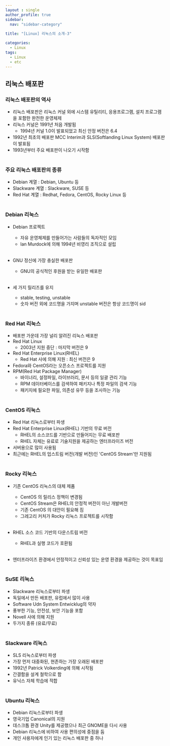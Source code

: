 ```yaml
---
layout : single
author_profile: true
sidebar: 
  nav: "sidebar-category"
  
title: "[Linux] 리눅스의 소개-3"

categories:
  - Linux
tags:
  - Linux
  - etc
---
```


## 리눅스 배포판 

### 리눅스 배포판의 역사
 - 리눅스 배포판은 리눅스 커널 외에 시스템 유틸리티, 응용프로그램, 설치 프로그램을 포함한 완전한 운영체제<br>
 - 리눅스 커널은 1991년 처음 개발됨<br>
	 - 1994년 커널 1.0이 발표되었고 최신 안정 버전은 6.4<br>
- 1992년 최초의 배포판 MCC Interim과 SLS(Softlanding Linux System) 배포판이 발표됨<br>
- 1993년부터 주요 배포판이 나오기 시작함<br><br>

### 주요 리눅스 배포판의 종류
- Debian 계열 : Debian, Ubuntu 등<br>
- Slackware 계열 : Slackware, SUSE 등<br>
- Red Hat 계열 : Redhat, Fedora, CentOS, Rocky Linux 등<br><br>

### Debian 리눅스
- Debian 프로젝트<br>
	- 자유 운영체제를 만들어가는 사람들의 독자적인 모임<br>
	- lan Murdock에 의해 1994년 비영리 조직으로 설립<br><br>

- GNU 정신에 가장 충실한 배포판<br>
	- GNU의 공식적인 후원을 받는 유일한 배포판<br><br>

- 세 가지 릴리즈를 유지<br>
	- stable, testing, unstable<br>
	- 숫자 버전 외에 코드명을 가지며 unstable 버전은 항상 코드명이 sid<br><br>

### Red Hat 리눅스
- 배포판 가운데 가장 널리 알려진 리눅스 배포판<br>
- Red Hat Linux<br>
	- 2003년 지원 중단 : 마지막 버전은 9<br>
- Red Hat Enterprise Linux(RHEL)<br>
	- Red Hat 사에 의해 지원 : 최신 버전은 9<br>
- Fedora와 CentOS라는 오픈소스 프로젝트를 지원<br>
- RPM(Red Hat Package Manager)<br>
	- 바이너리, 설정파일, 라이브러리, 문서 등의 일괄 관리 기능<br>
	- RPM 데이터베이스를 검색하여 패키지나 특정 파일의 검색 기능<br>
	- 패키지에 필요한 파일, 의존성 유무 등을 조사하는 기능<br><br>

### CentOS 리눅스
- Red Hat 리눅스로부터 파생<br>
- Red Hat Enterprise Linux(RHEL) 기반의 무료 버전<br>
	- RHEL의 소스코드를 기반으로 만들어지는 무료 배포판<br>
	- RHEL 자체는 유료로 기술지원을 제공하는 엔터프라이즈 버전<br>
- 서버용으로 많이 사용됨<br>
- 최근에는 RHEL의 업스트림 버전(개발 버전)인 'CentOS  Stream'만 지원됨<br><br>

### Rocky 리눅스
- 기존 CentOS  리눅스의 대체 제품<br>
	- CentOS 의 릴리스 정책이 변경됨<br>
	- CentOS  Stream은 RHEL의 안정적 버전이 아닌 개발버전<br>
	- 기존 CentOS 의 대안이 필요해 짐<br>
	- 그레고리 커처가 Rocky 리눅스 프로젝트를 시작함<br><br>

- RHEL 소스 코드 기반의 다운스트림 버전<br>
	- RHEL과 실행 코드가 호환됨<br><br>

- 엔터프라이즈 환경에서 안정적이고 신뢰성 있는 운영 환경을 제공하는 것이 목표임<br><br>

### SuSE 리눅스
- Slackware 리눅스로부터 파생<br>
- 독일에서 만든 배포판, 유럽에서 많이 사용<br>
- Software Udn System Entwicklug의 약자<br>
- 풍부한 기능, 안전성, 보안 기능을 포함<br>
- Novell 사에 의해 지원<br>
- 두가지 종류 (유료/무료)<br><br>

### Slackware 리눅스
- SLS 리눅스로부터 파생<br>
- 가장 먼저 대중화된, 현존하는 가장 오래된 배포판<br>
- 1992년 Patrick Volkerding에 의해 시작됨<br>
- 간결함을 설계 철학으로 함<br>
- 유닉스 자체 학습에 적합<br><br>

### Ubuntu 리눅스
- Debian 리눅스로부터 파생<br>
- 영국기업 Canonical의 지원<br>
- 데스크톱 환경 Unity를 제공했으나 최근 GNOME을 다시 사용<br>
- Debian 리눅스에 비하여 사용 편의성에 중점을 둠<br>
- 개인 사용자에게 인기 있는 리눅스 배포판 중 하나<br><br>

